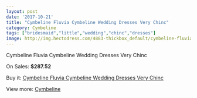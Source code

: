 ```yaml
---
layout: post
date: '2017-10-21'
title: "Cymbeline Fluvia Cymbeline Wedding Dresses Very Chinc"
category: Cymbeline
tags: ["bridesmaid","little","wedding","chinc","dresses"]
image: http://img.hectodress.com/4883-thickbox_default/cymbeline-fluvia-cymbeline-wedding-dresses-very-chinc.jpg
---
```

Cymbeline Fluvia Cymbeline Wedding Dresses Very Chinc

On Sales: **$287.52**
<a href="https://www.hectodress.com/cymbeline/2470-cymbeline-fluvia-cymbeline-wedding-dresses-very-chinc.html"><amp-img layout="responsive" width="600" height="600" src="//img.hectodress.com/4883-thickbox_default/cymbeline-fluvia-cymbeline-wedding-dresses-very-chinc.jpg" alt="Cymbeline Fluvia Cymbeline Wedding Dresses Very Chinc 0" /></a>

Buy it: [Cymbeline Fluvia Cymbeline Wedding Dresses Very Chinc](https://www.hectodress.com/cymbeline/2470-cymbeline-fluvia-cymbeline-wedding-dresses-very-chinc.html "Cymbeline Fluvia Cymbeline Wedding Dresses Very Chinc")

View more: [Cymbeline](https://www.hectodress.com/43-cymbeline "Cymbeline")